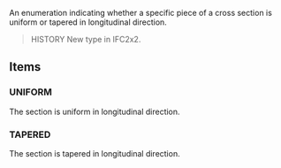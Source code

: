 An enumeration indicating whether a specific piece of a cross section is uniform or tapered in longitudinal direction.

<!-- end of short definition -->


> HISTORY New type in IFC2x2.

## Items

### UNIFORM
The section is uniform in longitudinal direction.

### TAPERED
The section is tapered in longitudinal direction.
